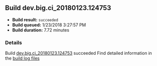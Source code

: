 ## Build dev.big.ci_20180123.124753
- **Build result:** `succeeded`
- **Build queued:** 1/23/2018 3:27:57 PM
- **Build duration:** 7.72 minutes
### Details
Build [dev.big.ci_20180123.124753](https://winappstudio.visualstudio.com/web/build.aspx?pcguid=a4ef43be-68ce-4195-a619-079b4d9834c2&builduri=vstfs%3a%2f%2f%2fBuild%2fBuild%2f24753) succeeded
Find detailed information in the [build log files](https://uwpctdiags.blob.core.windows.net/buildlogs/dev.big.ci_20180123.124753_logs.zip)
